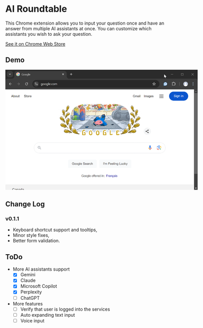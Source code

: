 # AI Roundtable
This Chrome extension allows you to input your question once and have an answer from multiple AI assistants at once. You can customize which assistants you wish to ask your question.

<a target="_blank" href="https://chromewebstore.google.com/detail/ai-roundtable/pldlelgldijcogjpoghbkfiglajppjfc?hl=en-US">See it on Chrome Web Store</a>

## Demo
<img src="img/demo.gif" alt="demo.gif" style="max-width: 600px; height: auto;">

## Change Log
### v0.1.1
- Keyboard shortcut support and tooltips,
- Minor style fixes,
- Better form validation.

## ToDo

- More AI assistants support
  - [x] Gemini
  - [x] Claude
  - [x] Microsoft Copilot
  - [x] Perplexity
  - [ ] ChatGPT
- More features
  - [ ] Verify that user is logged into the services
  - [ ] Auto expanding text input
  - [ ] Voice input

